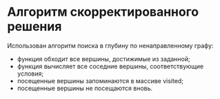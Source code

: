 # Алгоритм скорректированного решения
Использован алгоритм поиска в глубину по ненаправленному графу:
- функция обходит все вершины, достижимые из заданной;
- функция вычисляет все соседние вершины, соответствующие условия;
- посещенные вершины запоминаются в массиве visited;
- посещенные вершины не посещаются вновь.